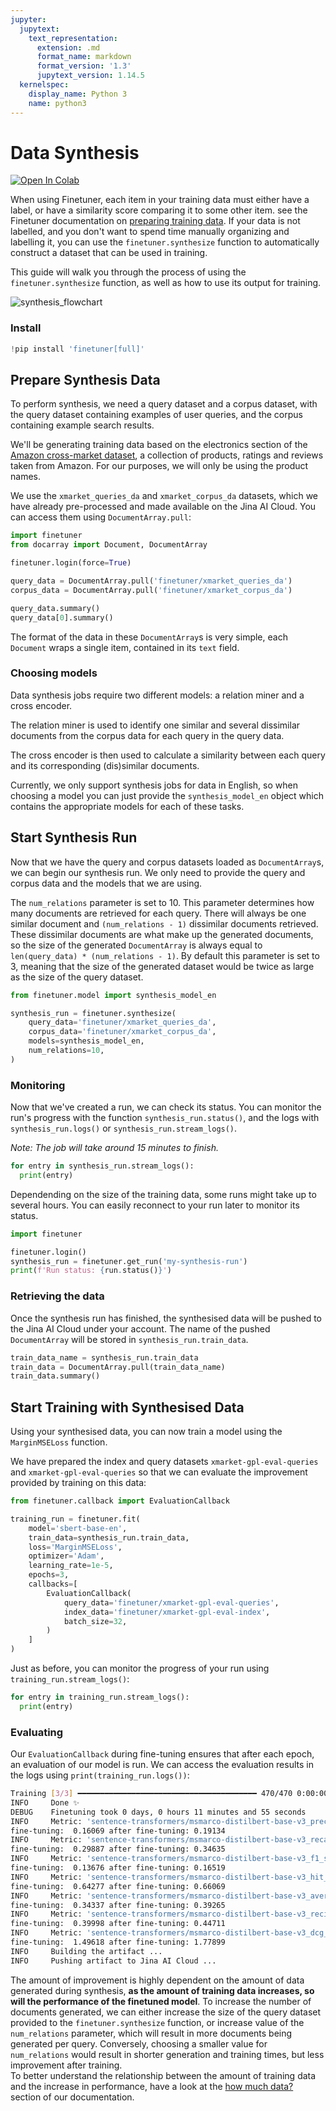 ```yaml
---
jupyter:
  jupytext:
    text_representation:
      extension: .md
      format_name: markdown
      format_version: '1.3'
      jupytext_version: 1.14.5
  kernelspec:
    display_name: Python 3
    name: python3
---
```


<!-- #region id="RDjy9CrsuHH5" -->
# Data Synthesis

<a href="https://colab.research.google.com/drive/1sX5K0eophlHXu1S7joysZJUj1zfh28Gi?usp=sharing"><img alt="Open In Colab" src="https://colab.research.google.com/assets/colab-badge.svg"></a>

When using Finetuner, each item in your training data must either have a label, or have a similarity score comparing it to some other item. see the Finetuner documentation on [preparing training data](https://finetuner.jina.ai/walkthrough/create-training-data/).
If your data is not labelled, and you don't want to spend time manually organizing and labelling it, you can use the `finetuner.synthesize` function to automatically construct a dataset that can be used in training.

This guide will walk you through the process of using the `finetuner.synthesize` function, as well as how to use its output for training.

![synthesis_flowchart](https://user-images.githubusercontent.com/58855099/240291609-5b3711d6-7c1b-4656-882e-5de9b488d395.png)


### Install
<!-- #endregion -->

```python colab={"base_uri": "https://localhost:8080/"} id="S2JbPtGVRVMo" outputId="b674e44e-6fb9-4129-c90d-22c9903313c4"
!pip install 'finetuner[full]'
```

<!-- #region id="IRctQj4-zF9V" -->
## Prepare Synthesis Data
To perform synthesis, we need a query dataset and a corpus dataset, with the query dataset containing examples of user queries, and the corpus containing example search results.

We'll be generating training data based on the electronics section of the [Amazon cross-market dataset](https://xmrec.github.io/data/us/), a collection of products, ratings and reviews taken from Amazon. For our purposes, we will only be using the product names.  

We use the `xmarket_queries_da` and `xmarket_corpus_da` datasets, which we have already pre-processed and made available on the Jina AI Cloud. You can access them using `DocumentArray.pull`:
<!-- #endregion -->

```python colab={"base_uri": "https://localhost:8080/", "height": 203, "referenced_widgets": ["3cb81c3f5e0040aea02951eff9dff059", "40dd987eb8b14cff8dfc13bf93fa33c7", "75801a01473049c3ab4ae65c06b9a561", "a9c3e12ee1174a28b3931de1a82e2b4f", "9c7d39eb1cee431a841853aecf3f3591", "97d3f809f7c84ec3bb17a3066cbc2e73", "5953d68b80f74ecb99194d51f9e53a63", "15e315f55a1e472185b5704945661a01", "686e2843a27f4d68a93283d3ae936980", "9f8f7c6766d3453590cb6fc0733c55f2", "5c5904d26a0f4cb281f7105a23c5b294", "607aa3662ad4462f9ac343109c19ce3f", "86dbe530bc124cb199aacce49452ef44", "3a9d4001f2554c72b7d2daf12123ed9a", "4303b34cb255476f8b28ea5f10466308", "04a7972e4a794727899c46c6739f7d3b", "ee475535574e4479a88069861e009dae", "34698b70cdd04d5a912c0abccb65ecc0", "2ddcb79caeaa4c168017e6f16bcde4a7", "cc20600b050c4975b7e54a5efc7c7a07", "b16e4a2f26834841ade7013f850f4148", "03a2d6bcb651480f963e130023b2bdef", "87f9082328584446854bad3159a6e555", "ebc2f28f5ca44c34a06b452cb1f08e41", "7fede4f4efea4b3181dbf1b3c2612f82", "42773c4d708a44c597072a4f4a7fec99", "86441a78eb6c4e5682e5f866d8e08540", "22eaa7a2895d4f83b209f8351edc3c6b", "426d2897698b437d8e28040d8da96e3a", "fd88174b1c3549eebbfaff6d3c2c64f5", "4d1460d6bbb445ee8a793095389d2ca4"]} id="Srywu6C3YB0c" outputId="c5efed4e-d825-438b-f5b7-89547d01c84d"
import finetuner
from docarray import Document, DocumentArray

finetuner.login(force=True)
```

```python colab={"base_uri": "https://localhost:8080/", "height": 418} id="hupAvfrwXJFk" outputId="96f66b12-8bec-4165-ed23-3166febac439"
query_data = DocumentArray.pull('finetuner/xmarket_queries_da')
corpus_data = DocumentArray.pull('finetuner/xmarket_corpus_da')

query_data.summary()
query_data[0].summary()
```

<!-- #region id="Xv1Qz1Q3mYu1" -->
The format of the data in these `DocumentArray`s is very simple, each `Document` wraps a single item, contained in its `text` field.
<!-- #endregion -->

<!-- #region id="pLoVzibX6BB8" -->
### Choosing models
Data synthesis jobs require two different models: a relation miner and a cross encoder.  

The relation miner is used to identify one similar and several dissimilar documents from the corpus data for each query in the query data.  

The cross encoder is then used to calculate a similarity between each query and its corresponding (dis)similar documents.  

Currently, we only support synthesis jobs for data in English, so when choosing a model you can just provide the `synthesis_model_en` object which contains the appropriate models for each of these tasks.
<!-- #endregion -->

<!-- #region id="KXtNctnH50AI" -->
## Start Synthesis Run
Now that we have the query and corpus datasets loaded as `DocumentArray`s, we can begin our synthesis run. We only need to provide the query and corpus data and the models that we are using.  

The `num_relations` parameter is set to 10. This parameter determines how many documents are retrieved for each query. There will always be one similar document and `(num_relations - 1)` dissimilar documents retrieved. These dissimilar documents are what make up the generated documents, so the size of the generated `DocumentArray` is always equal to `len(query_data) * (num_relations - 1)`. By default this parameter is set to 3, meaning that the size of the generated dataset would be twice as large as the size of the query dataset.
<!-- #endregion -->

```python id="7_EmudwyZlCO"
from finetuner.model import synthesis_model_en

synthesis_run = finetuner.synthesize(
    query_data='finetuner/xmarket_queries_da',
    corpus_data='finetuner/xmarket_corpus_da',
    models=synthesis_model_en,
    num_relations=10,
)

```

<!-- #region id="93yAUv4q-FQO" -->
### Monitoring

Now that we've created a run, we can check its status. You can monitor the run's progress with the function `synthesis_run.status()`, and the logs with `synthesis_run.logs()` or `synthesis_run.stream_logs()`. 

*Note: The job will take around 15 minutes to finish.*
<!-- #endregion -->

```python colab={"base_uri": "https://localhost:8080/", "height": 1000, "referenced_widgets": ["fa63c575dc1f4118bc4b281cbf66ff78", "8725d03b98c34a7cad801951153b91ba"]} id="bZWaP1hbiA-g" outputId="0583be30-92ca-4b52-b756-2225c80525c1"
for entry in synthesis_run.stream_logs():
  print(entry)
```

<!-- #region id="wZL1O-YK-8kG" -->
Dependending on the size of the training data, some runs might take up to several hours. You can easily reconnect to your run later to monitor its status.

```python
import finetuner

finetuner.login()
synthesis_run = finetuner.get_run('my-synthesis-run')
print(f'Run status: {run.status()}')
```
<!-- #endregion -->

<!-- #region id="DoOuKaDU_F8U" -->
### Retrieving the data

Once the synthesis run has finished, the synthesised data will be pushed to the Jina AI Cloud under your account. The name of the pushed `DocumentArray` will be stored in `synthesis_run.train_data`.
<!-- #endregion -->

```python colab={"base_uri": "https://localhost:8080/", "height": 348} id="i6iiKEf7nyMM" outputId="dc39bb81-ffc5-4566-c351-494aa94998de"
train_data_name = synthesis_run.train_data
train_data = DocumentArray.pull(train_data_name)
train_data.summary()
```

<!-- #region id="cisFVD3o_bx3" -->
## Start Training with Synthesised Data

Using your synthesised data, you can now train a model using the `MarginMSELoss` function.  

 We have prepared the index and query datasets `xmarket-gpl-eval-queries` and `xmarket-gpl-eval-queries` so that we can evaluate the improvement provided by training on this data:
<!-- #endregion -->

```python id="ebfxt4NStvvg"
from finetuner.callback import EvaluationCallback

training_run = finetuner.fit(
    model='sbert-base-en',
    train_data=synthesis_run.train_data,
    loss='MarginMSELoss',
    optimizer='Adam',
    learning_rate=1e-5,
    epochs=3,
    callbacks=[
        EvaluationCallback(
            query_data='finetuner/xmarket-gpl-eval-queries',
            index_data='finetuner/xmarket-gpl-eval-index',
            batch_size=32,
        )
    ]
)
```

<!-- #region id="ubApI8OxARz3" -->
Just as before, you can monitor the progress of your run using `training_run.stream_logs()`:
<!-- #endregion -->

```python colab={"base_uri": "https://localhost:8080/", "height": 1000} id="5tXpHElN4zzg" outputId="e2ed9587-c6e1-43da-da49-8db4d1d82c8d"
for entry in training_run.stream_logs():
  print(entry)
```

<!-- #region id="UcB3Fyk5Ao6T" -->
### Evaluating

Our `EvaluationCallback` during fine-tuning ensures that after each epoch, an evaluation of our model is run. We can access the evaluation results in the logs using `print(training_run.logs())`:

```bash
Training [3/3] ━━━━━━━━━━━━━━━━━━━━━━━━━━━━━━━━━━━━━━━━ 470/470 0:00:00 0:02:34 • loss: 5.191
INFO     Done ✨                                                                              __main__.py:192
DEBUG    Finetuning took 0 days, 0 hours 11 minutes and 55 seconds                            __main__.py:194
INFO     Metric: 'sentence-transformers/msmarco-distilbert-base-v3_precision_at_k' before     __main__.py:207
fine-tuning:  0.16069 after fine-tuning: 0.19134
INFO     Metric: 'sentence-transformers/msmarco-distilbert-base-v3_recall_at_k' before        __main__.py:207
fine-tuning:  0.29887 after fine-tuning: 0.34635
INFO     Metric: 'sentence-transformers/msmarco-distilbert-base-v3_f1_score_at_k' before      __main__.py:207
fine-tuning:  0.13676 after fine-tuning: 0.16519
INFO     Metric: 'sentence-transformers/msmarco-distilbert-base-v3_hit_at_k' before           __main__.py:207
fine-tuning:  0.64277 after fine-tuning: 0.66069
INFO     Metric: 'sentence-transformers/msmarco-distilbert-base-v3_average_precision' before  __main__.py:207
fine-tuning:  0.34337 after fine-tuning: 0.39265
INFO     Metric: 'sentence-transformers/msmarco-distilbert-base-v3_reciprocal_rank' before    __main__.py:207
fine-tuning:  0.39998 after fine-tuning: 0.44711
INFO     Metric: 'sentence-transformers/msmarco-distilbert-base-v3_dcg_at_k' before           __main__.py:207
fine-tuning:  1.49618 after fine-tuning: 1.77899
INFO     Building the artifact ...                                                            __main__.py:231
INFO     Pushing artifact to Jina AI Cloud ...                                                __main__.py:260
```

The amount of improvement is highly dependent on the amount of data generated during synthesis, **as the amount of training data increases, so will the performance of the finetuned model**. To increase the number of documents generated, we can either increase the size of the query dataset provided to the `finetuner.synthesize` function, or increase value of the `num_relations` parameter, which will result in more documents being generated per query. Conversely, choosing a smaller value for `num_relations` would result in shorter generation and training times, but less improvement after training.  
To better understand the relationship between the amount of training data and the increase in performance, have a look at the [how much data?](https://finetuner.jina.ai/advanced-topics/budget/) section of our documentation.

<!-- #endregion -->

